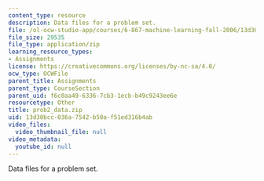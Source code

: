 ```yaml
---
content_type: resource
description: Data files for a problem set.
file: /ol-ocw-studio-app/courses/6-867-machine-learning-fall-2006/13d30bcc036a7542b50af51ed316b4ab_prob2_data.zip
file_size: 29535
file_type: application/zip
learning_resource_types:
- Assignments
license: https://creativecommons.org/licenses/by-nc-sa/4.0/
ocw_type: OCWFile
parent_title: Assignments
parent_type: CourseSection
parent_uid: f6c0aa49-6336-7cb3-1ecb-b49c9243ee6e
resourcetype: Other
title: prob2_data.zip
uid: 13d30bcc-036a-7542-b50a-f51ed316b4ab
video_files:
  video_thumbnail_file: null
video_metadata:
  youtube_id: null
---
```

Data files for a problem set.